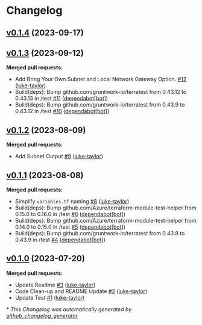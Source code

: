 # Changelog

## [v0.1.4](https://github.com/Azure/terraform-azurerm-vnet-gateway/tree/v0.1.4) (2023-09-17)

## [v0.1.3](https://github.com/Azure/terraform-azurerm-vnet-gateway/tree/v0.1.3) (2023-09-12)

**Merged pull requests:**

- Add Bring Your Own Subnet and Local Network Gateway Option. [\#12](https://github.com/Azure/terraform-azurerm-vnet-gateway/pull/12) ([luke-taylor](https://github.com/luke-taylor))
- Build\(deps\): Bump github.com/gruntwork-io/terratest from 0.43.12 to 0.43.13 in /test [\#11](https://github.com/Azure/terraform-azurerm-vnet-gateway/pull/11) ([dependabot[bot]](https://github.com/apps/dependabot))
- Build\(deps\): Bump github.com/gruntwork-io/terratest from 0.43.9 to 0.43.12 in /test [\#10](https://github.com/Azure/terraform-azurerm-vnet-gateway/pull/10) ([dependabot[bot]](https://github.com/apps/dependabot))

## [v0.1.2](https://github.com/Azure/terraform-azurerm-vnet-gateway/tree/v0.1.2) (2023-08-09)

**Merged pull requests:**

- Add Subnet Output [\#9](https://github.com/Azure/terraform-azurerm-vnet-gateway/pull/9) ([luke-taylor](https://github.com/luke-taylor))

## [v0.1.1](https://github.com/Azure/terraform-azurerm-vnet-gateway/tree/v0.1.1) (2023-08-08)

**Merged pull requests:**

- Simplify `variables.tf` naming [\#8](https://github.com/Azure/terraform-azurerm-vnet-gateway/pull/8) ([luke-taylor](https://github.com/luke-taylor))
- Build\(deps\): Bump github.com/Azure/terraform-module-test-helper from 0.15.0 to 0.16.0 in /test [\#6](https://github.com/Azure/terraform-azurerm-vnet-gateway/pull/6) ([dependabot[bot]](https://github.com/apps/dependabot))
- Build\(deps\): Bump github.com/Azure/terraform-module-test-helper from 0.14.0 to 0.15.0 in /test [\#5](https://github.com/Azure/terraform-azurerm-vnet-gateway/pull/5) ([dependabot[bot]](https://github.com/apps/dependabot))
- Build\(deps\): Bump github.com/gruntwork-io/terratest from 0.43.8 to 0.43.9 in /test [\#4](https://github.com/Azure/terraform-azurerm-vnet-gateway/pull/4) ([dependabot[bot]](https://github.com/apps/dependabot))

## [v0.1.0](https://github.com/Azure/terraform-azurerm-vnet-gateway/tree/v0.1.0) (2023-07-20)

**Merged pull requests:**

- Update Readme [\#3](https://github.com/Azure/terraform-azurerm-vnet-gateway/pull/3) ([luke-taylor](https://github.com/luke-taylor))
- Code Clean-up and README Update [\#2](https://github.com/Azure/terraform-azurerm-vnet-gateway/pull/2) ([luke-taylor](https://github.com/luke-taylor))
- Update Test  [\#1](https://github.com/Azure/terraform-azurerm-vnet-gateway/pull/1) ([luke-taylor](https://github.com/luke-taylor))



\* *This Changelog was automatically generated by [github_changelog_generator](https://github.com/github-changelog-generator/github-changelog-generator)*
